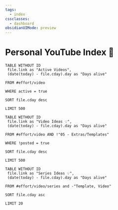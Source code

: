 ```yaml
---
tags:
  - index
cssclasses:
  - dashboard
obsidianUIMode: preview
---
```

# Personal YouTube Index 🎥



``` dataview
TABLE WITHOUT ID
 file.link as "Active Videos",
 (date(today) - file.cday).day as "Days alive"

FROM #effort/video 

WHERE active = true

SORT file.cday desc

LIMIT 500
```





``` dataview
TABLE WITHOUT ID
 file.link as "Video Ideas 💡",
 (date(today) - file.cday).day as "Days alive"

FROM #effort/video AND !"05 - Extras/Templates" 

WHERE !posted = true

SORT file.cday desc

LIMIT 500
```








``` dataview
TABLE WITHOUT ID
 file.link as "Series Ideas 💡",
 (date(today) - file.cday).day as "Days alive"

FROM #effort/video/series and -"Template, Video"

SORT file.cday asc

LIMIT 20
```












